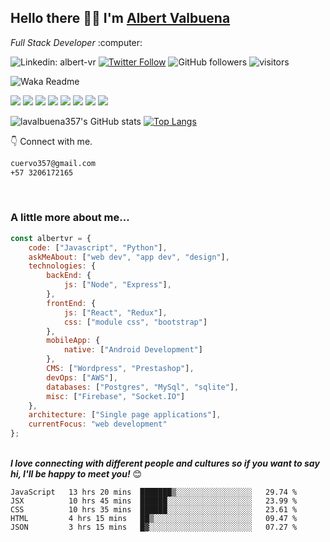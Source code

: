 <h2>Hello there 👋🏻 I'm <a href='https://github.com/lavalbuena357'>Albert Valbuena</a></h2>
<p><em>Full Stack Developer</em> :computer:</p>

![Linkedin: albert-vr](https://img.shields.io/badge/-albertvr-blue?style=flat-square&logo=Linkedin&logoColor=white&link=https://www.linkedin.com/in/albert-vr/)
[![Twitter Follow](https://img.shields.io/twitter/follow/dunkelcuervo?label=Follow)](https://twitter.com/intent/follow?screen_name=dunelcuervo)
![GitHub followers](https://img.shields.io/github/followers/lavalbuena357?label=Follow&style=social)
![visitors](https://visitor-badge.glitch.me/badge?page_id=lavalbuena357)

![Waka Readme](https://github.com/lavalbuena357/lavalbuena357/workflows/Waka%20Readme/badge.svg)

![](https://img.shields.io/badge/OS-Windows-informational?style=flat&logo=windows&logoColor=white&color=blue)
![](https://img.shields.io/badge/Editor-VS_Code-informational?style=flat&logo=visual-studio-code&logoColor=white&color=blue)
![](https://img.shields.io/badge/Code-JavaScript-informational?style=flat&logo=javascript&logoColor=white&color=blue)
![](https://img.shields.io/badge/Code-React-informational?style=flat&logo=react&logoColor=white&color=blue)
![](https://img.shields.io/badge/Shell-Bash-informational?style=flat&logo=gnu-bash&logoColor=white&color=blue)
![](https://img.shields.io/badge/Tools-PostgreSQL-informational?style=flat&logo=postgresql&logoColor=white&color=blue)
![](https://img.shields.io/badge/Tools-Node-informational?style=flat&logo=node&logoColor=white&color=blue)
![](https://img.shields.io/badge/Tools-Express-informational?style=flat&logo=express&logoColor=white&color=blue)

![lavalbuena357's GitHub stats](https://github-readme-stats.vercel.app/api?username=lavalbuena357&count_private=true&show_icons=true&theme=slateorange)
[![Top Langs](https://github-readme-stats.vercel.app/api/top-langs/?username=lavalbuena357&langs_count=8&theme=slateorange)](https://github.com/lavalbuena357/github-readme-stats)

👇 Connect with me.

```bash
cuervo357@gmail.com
+57 3206172165
```

</br>
<h3>A little more about me...</h3>

```javascript
const albertvr = {
    code: ["Javascript", "Python"],
    askMeAbout: ["web dev", "app dev", "design"],
    technologies: {
        backEnd: {
            js: ["Node", "Express"],
        },
        frontEnd: {
            js: ["React", "Redux"],
            css: ["module css", "bootstrap"]
        },
        mobileApp: {
            native: ["Android Development"]
        },
        CMS: ["Wordpress", "Prestashop"],
        devOps: ["AWS"],
        databases: ["Postgres", "MySql", "sqlite"],
        misc: ["Firebase", "Socket.IO"]
    },
    architecture: ["Single page applications"],
    currentFocus: "web development"
};
```
</br>
<em><b>I love connecting with different people and cultures so if you want to say hi, I'll be happy to meet you!</b></em> 😊
</br>

<!--START_SECTION:waka-->
```text
JavaScript   13 hrs 20 mins  ███████▒░░░░░░░░░░░░░░░░░   29.74 % 
JSX          10 hrs 45 mins  ██████░░░░░░░░░░░░░░░░░░░   23.99 % 
CSS          10 hrs 35 mins  ██████░░░░░░░░░░░░░░░░░░░   23.61 % 
HTML         4 hrs 15 mins   ██▒░░░░░░░░░░░░░░░░░░░░░░   09.47 % 
JSON         3 hrs 15 mins   █▓░░░░░░░░░░░░░░░░░░░░░░░   07.27 % 
```
<!--END_SECTION:waka-->
